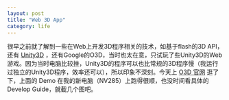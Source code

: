 ```yaml
---
layout: post
title: "Web 3D App"
category: life
---
```


很早之前就了解到一些在Web上开发3D程序相关的技术，如基于flash的3D API，还有 [Unity3D]("http://unity3d.com/) ，还有Google的O3D，当时也太在意，只试玩了些Unity3D的Web游戏。因为当时电脑比较挫，Unity3D的程序可以也比常规的3D程序慢（我运行过独立的Unity3D程序，效率还可以），所以印象不深刻。今天上 [O3D 官网]("http://code.google.com/apis/o3d/) 逛了下，上面的 Demo 在我的新电脑（NV285）上跑得很顺，也没时间看具体的Develop Guide，就截几个图吧。

<center>
